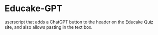 # Educake-GPT
userscript that adds a ChatGPT button to the header on the Educake Quiz site, and also allows pasting in the text box.
